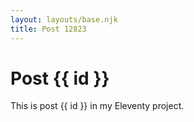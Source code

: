 ```yaml
---
layout: layouts/base.njk
title: Post 12823
---
```


# Post {{ id }}

This is post {{ id }} in my Eleventy project.
